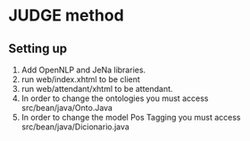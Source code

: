# JUDGE method

## Setting up

1. Add OpenNLP and JeNa libraries. 
2. run web/index.xhtml to be client
3. run web/attendant/xhtml to be attendant. 
4. In order to change the ontologies you must access src/bean/java/Onto.Java
5. In order to change the model Pos Tagging you must access src/bean/java/Dicionario.java



